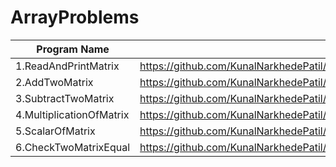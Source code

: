# ArrayProblems

| Program Name             | Link Of Souce code                                                                   |
| ----------------- | ------------------------------------------------------------------ |
1.ReadAndPrintMatrix   |https://github.com/KunalNarkhedePatil/LogicBuilding/blob/main/ProblemsOnMatrixs/ReadAndPrintMatrix.cpp
2.AddTwoMatrix   |https://github.com/KunalNarkhedePatil/LogicBuilding/blob/main/ProblemsOnMatrixs/AddTwoMatrix.cpp
3.SubtractTwoMatrix   |https://github.com/KunalNarkhedePatil/LogicBuilding/blob/main/ProblemsOnMatrixs/SubtractTwoMatrix.cpp
4.MultiplicationOfMatrix   |https://github.com/KunalNarkhedePatil/LogicBuilding/blob/main/ProblemsOnMatrixs/MultiplicationOfMatrix.cpp
5.ScalarOfMatrix   |https://github.com/KunalNarkhedePatil/LogicBuilding/blob/main/ProblemsOnMatrixs/ScalarOfMatrix.cpp
6.CheckTwoMatrixEqual   |https://github.com/KunalNarkhedePatil/LogicBuilding/blob/main/ProblemsOnMatrixs/CheckTwoMatrixEqual.cpp

